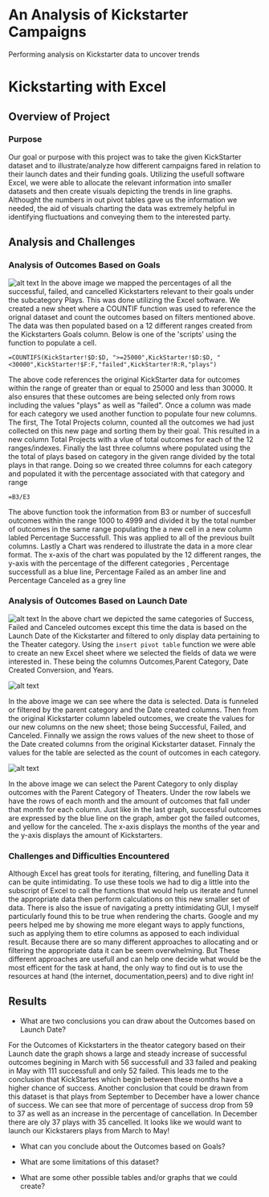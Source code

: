 # An Analysis of Kickstarter Campaigns
Performing analysis on Kickstarter data to uncover trends

# Kickstarting with Excel

## Overview of Project

### Purpose
Our goal or purpose with this project was to take the given KickStarter dataset and to illustrate/analyze how different campaigns fared in relation to their launch dates and their funding goals. Utilizing the usefull software Excel, we were able to allocate the relevant information into smaller datasets and then create visuals depicting the trends in line graphs. Althought the numbers in out pivot tables gave us the information we needed, the aid of visuals charting the data was extremely helpful in identifying fluctuations and conveying them to the interested party.
## Analysis and Challenges

### Analysis of Outcomes Based on Goals
![alt text](https://github.com/sebcampos/kickstarter-analysis/blob/master/resources/Outcomes_vs_Goals.png?raw=true)
In the above image we mapped the percentages of all the successful, failed, and cancelled Kickstarters relevant to their goals under the subcategory Plays. This was done utilizing the Excel software. We created a new sheet where a COUNTIF function was used to reference the orignal dataset and count the outcomes based on filters mentioned above. The data was then populated based on a 12 different ranges created from the Kickstarters Goals column. Below is one of the 'scripts' using the function to populate a cell.

`=COUNTIFS(KickStarter!$D:$D, ">=25000",KickStarter!$D:$D, "<30000",KickStarter!$F:F,"failed",KickStarter!R:R,"plays")`

The above code references the original KickStarter data for outcomes within the range of greater than or equal to 25000  and less than 30000. It also ensures that these outcomes are being selected only from rows including the values "plays" as well as "failed". Once a column was made for each category we used another function to populate four new columns. The first, The Total Projects column, counted all the outcomes we had just collected on this new page and sorting them by their goal. This resulted in a new column Total Projects with a vlue of total outcomes for each of the 12 ranges/indexes. Finally the last three columns where populated using the the total of plays based on category in the given range divided by the total plays in that range. Doing so we created three columns for each category and populated it with the percentage associated with that category and range

`=B3/E3`

The above function took the information from B3 or number of succesfull outcomes within the range 1000 to 4999 and divided it by the total number of outcomes in the same range populating the a new cell in a new column labled Percentage Successfull. This was applied to all of the previous built columns. Lastly a Chart was rendered to illustrate the data in a more clear format. The x-axis of the chart was populated by the 12 different ranges, the y-axis with the percentage of the different categories , Percentage successfull as a blue line, Percentage Failed as an amber line and Percentage Canceled as a grey line

### Analysis of Outcomes Based on Launch Date
![alt text](https://github.com/sebcampos/kickstarter-analysis/blob/master/resources/Theater_Outcomes_vs_Launch.png?raw=true)
In the above chart we depicted the same categories of Success, Failed and Canceled outcomes except this time the data is based on the Launch Date of the Kickstarter and filtered to only display data pertaining to the Theater category. Using the `insert pivot table` function we were able to create an new Excel sheet where we selected the fields of data we were interested in. These being the columns Outcomes,Parent Category, Date Created Conversion,  and Years.

![alt text](https://github.com/sebcampos/kickstarter-analysis/blob/master/ExcelPhotos/Screen%20Shot%202020-09-19%20at%209.12.39%20PM.png?raw=true)

In the above image we can see where the data is selected. Data is funneled or filtered by the parent category and the Date created columns. Then from the original Kickstarter column labeled outcomes, we create the values for our new columns on the new sheet; those being Successful, Failed, and Canceled. Finnally we assign the rows values of the new sheet to those of the Date created columns from the original Kickstarter dataset. Finnaly the values for the table are selected as the count of outcomes in each category.

![alt text](https://github.com/sebcampos/kickstarter-analysis/blob/master/ExcelPhotos/Screen%20Shot%202020-09-19%20at%209.21.24%20PM.png?raw=true)

In the above image we can select the Parent Category to only display outcomes with the Parent Category of Theaters. Under the row labels we have the rows of each
month  and the amount of outcomes that fall under that month for each column. Just like in the last graph, successful outcomes are expressed by the blue line on the graph, amber got the failed outcomes, and yellow for the canceled. The x-axis displays the months of the year and the y-axis displays the amount of Kickstarters.

### Challenges and Difficulties Encountered

Although Excel has great tools for iterating, filtering, and funelling Data it can be quite intimidating. To use these tools we had to dig a little into the subscript of Excel to call the functions that would help us iterate and funnel the appropriate data then perform calculations on this new smaller set of data.
There is also the issue of navigating a pretty intimidating GUI, I myself particularly found this to be true when rendering the charts. Google and my peers helped me by showing me more elegant ways to apply functions, such as applying them to etire columns as apposed to each individual result. Because there are so many different approaches to allocating and or filtering the appropriate data it can be seem overwhelming. But These different approaches are usefull and can help one decide what would be the most efficent for the task at hand, the only way to find out is to use the resources at hand (the internet, documentation,peers) and to dive right in!


## Results

- What are two conclusions you can draw about the Outcomes based on Launch Date?

For the Outcomes of Kickstarters in the theator category based on their Launch date the graph shows a large and steady increase of successful outcomes begining in March with 56 successfull and 33 failed and peaking in May with 111 successfull and only 52 failed. This leads me to the conclusion that KickStartes which begin between these months have a higher chance of success. Another conclusion that could be drawn from this dataset is that plays from September to December have a lower chance of success. We can see that more of percentage of success drop from 59 to 37 as well as an increase in the percentage of cancellation. In December there are oly 37 plays with 35 cancelled. It looks like we would want to launch our Kickstarers  plays from March to May! 
  
- What can you conclude about the Outcomes based on Goals?


- What are some limitations of this dataset?

- What are some other possible tables and/or graphs that we could create?

